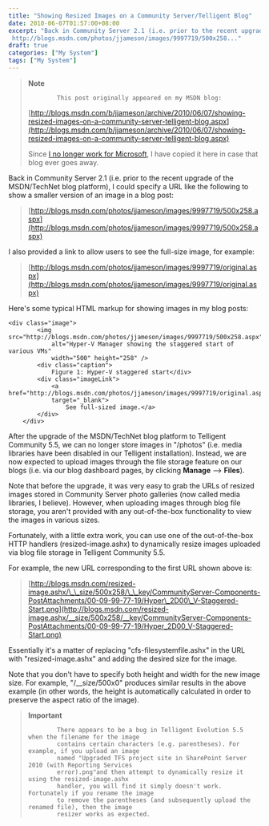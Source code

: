 ```yaml
---
title: "Showing Resized Images on a Community Server/Telligent Blog"
date: 2010-06-07T01:57:00+08:00
excerpt: "Back in Community Server 2.1 (i.e. prior to the recent upgrade of the MSDN/TechNet blog platform), I could specify a URL like the following to show a smaller version of an image in a blog post: 
 http://blogs.msdn.com/photos/jjameson/images/9997719/500x258..."
draft: true
categories: ["My System"]
tags: ["My System"]
---
```


> **Note**
> 
>             This post originally appeared on my MSDN blog:  
>   
> 
> 
> [http://blogs.msdn.com/b/jjameson/archive/2010/06/07/showing-resized-images-on-a-community-server-telligent-blog.aspx](http://blogs.msdn.com/b/jjameson/archive/2010/06/07/showing-resized-images-on-a-community-server-telligent-blog.aspx)
> 
> 
> Since [I no longer work for Microsoft](/blog/jjameson/archive/2011/09/02/last-day-with-microsoft.aspx), I have copied it here in case that blog                 ever goes away.


Back in Community Server 2.1 (i.e. prior to the recent upgrade of the MSDN/TechNet         blog platform), I could specify a URL like the following to show a smaller version         of an image in a blog post:


> [http://blogs.msdn.com/photos/jjameson/images/9997719/500x258.aspx](http://blogs.msdn.com/photos/jjameson/images/9997719/500x258.aspx)


I also provided a link to allow users to see the full-size image, for example:


> [http://blogs.msdn.com/photos/jjameson/images/9997719/original.aspx](http://blogs.msdn.com/photos/jjameson/images/9997719/original.aspx)


Here's some typical HTML markup for showing images in my blog posts:



    <div class="image">
            <img src="http://blogs.msdn.com/photos/jjameson/images/9997719/500x258.aspx"
                alt="Hyper-V Manager showing the staggered start of various VMs"
                width="500" height="258" />
            <div class="caption">
                Figure 1: Hyper-V staggered start</div>
            <div class="imageLink">
                <a href="http://blogs.msdn.com/photos/jjameson/images/9997719/original.aspx"
                target="_blank">
                    See full-sized image.</a>
            </div>
        </div>



After the upgrade of the MSDN/TechNet blog platform to Telligent Community 5.5,         we can no longer store images in "/photos" (i.e. media libraries have been disabled         in our Telligent installation). Instead, we are now expected to upload images through         the file storage feature on our blogs (i.e. via our blog dashboard pages, by clicking         **Manage** --&gt; **Files**).

Note that before the upgrade, it was very easy to grab the URLs of resized images         stored in Community Server photo galleries (now called media libraries, I believe).         However, when uploading images through blog file storage, you aren't provided with         any out-of-the-box functionality to view the images in various sizes.

Fortunately, with a little extra work, you can use one of the out-of-the-box HTTP         handlers (resized-image.ashx) to dynamically resize images uploaded via blog file         storage in Telligent Community 5.5.

For example, the new URL corresponding to the first URL shown above is:


> [http://blogs.msdn.com/resized-image.ashx/\_\_size/500x258/\_\_key/CommunityServer-Components-PostAttachments/00-09-99-77-19/Hyper\_2D00\_V-Staggered-Start.png](http://blogs.msdn.com/resized-image.ashx/__size/500x258/__key/CommunityServer-Components-PostAttachments/00-09-99-77-19/Hyper_2D00_V-Staggered-Start.png)


Essentially it's a matter of replacing "cfs-filesystemfile.ashx" in the URL with         "resized-image.ashx" and adding the desired size for the image.

Note that you don't have to specify both height and width for the new image size.         For example, "/\_\_size/500x0" produces similar results in the above example (in other         words, the height is automatically calculated in order to preserve the aspect ratio         of the image).


> **Important**
> 
>             There appears to be a bug in Telligent Evolution 5.5 when the filename for the image
>             contains certain characters (e.g. parentheses). For example, if you upload an image
>             named "Upgraded TFS project site in SharePoint Server 2010 (with Reporting Services
>             error).png"and then attempt to dynamically resize it using the resized-image.ashx
>             handler, you will find it simply doesn't work. Fortunately if you rename the image
>             to remove the parentheses (and subsequently upload the renamed file), then the image
>             resizer works as expected.


